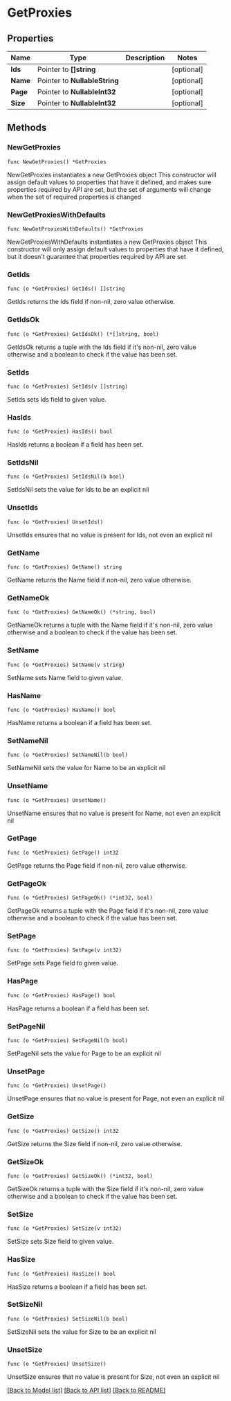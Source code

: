 # GetProxies

## Properties

Name | Type | Description | Notes
------------ | ------------- | ------------- | -------------
**Ids** | Pointer to **[]string** |  | [optional] 
**Name** | Pointer to **NullableString** |  | [optional] 
**Page** | Pointer to **NullableInt32** |  | [optional] 
**Size** | Pointer to **NullableInt32** |  | [optional] 

## Methods

### NewGetProxies

`func NewGetProxies() *GetProxies`

NewGetProxies instantiates a new GetProxies object
This constructor will assign default values to properties that have it defined,
and makes sure properties required by API are set, but the set of arguments
will change when the set of required properties is changed

### NewGetProxiesWithDefaults

`func NewGetProxiesWithDefaults() *GetProxies`

NewGetProxiesWithDefaults instantiates a new GetProxies object
This constructor will only assign default values to properties that have it defined,
but it doesn't guarantee that properties required by API are set

### GetIds

`func (o *GetProxies) GetIds() []string`

GetIds returns the Ids field if non-nil, zero value otherwise.

### GetIdsOk

`func (o *GetProxies) GetIdsOk() (*[]string, bool)`

GetIdsOk returns a tuple with the Ids field if it's non-nil, zero value otherwise
and a boolean to check if the value has been set.

### SetIds

`func (o *GetProxies) SetIds(v []string)`

SetIds sets Ids field to given value.

### HasIds

`func (o *GetProxies) HasIds() bool`

HasIds returns a boolean if a field has been set.

### SetIdsNil

`func (o *GetProxies) SetIdsNil(b bool)`

 SetIdsNil sets the value for Ids to be an explicit nil

### UnsetIds
`func (o *GetProxies) UnsetIds()`

UnsetIds ensures that no value is present for Ids, not even an explicit nil
### GetName

`func (o *GetProxies) GetName() string`

GetName returns the Name field if non-nil, zero value otherwise.

### GetNameOk

`func (o *GetProxies) GetNameOk() (*string, bool)`

GetNameOk returns a tuple with the Name field if it's non-nil, zero value otherwise
and a boolean to check if the value has been set.

### SetName

`func (o *GetProxies) SetName(v string)`

SetName sets Name field to given value.

### HasName

`func (o *GetProxies) HasName() bool`

HasName returns a boolean if a field has been set.

### SetNameNil

`func (o *GetProxies) SetNameNil(b bool)`

 SetNameNil sets the value for Name to be an explicit nil

### UnsetName
`func (o *GetProxies) UnsetName()`

UnsetName ensures that no value is present for Name, not even an explicit nil
### GetPage

`func (o *GetProxies) GetPage() int32`

GetPage returns the Page field if non-nil, zero value otherwise.

### GetPageOk

`func (o *GetProxies) GetPageOk() (*int32, bool)`

GetPageOk returns a tuple with the Page field if it's non-nil, zero value otherwise
and a boolean to check if the value has been set.

### SetPage

`func (o *GetProxies) SetPage(v int32)`

SetPage sets Page field to given value.

### HasPage

`func (o *GetProxies) HasPage() bool`

HasPage returns a boolean if a field has been set.

### SetPageNil

`func (o *GetProxies) SetPageNil(b bool)`

 SetPageNil sets the value for Page to be an explicit nil

### UnsetPage
`func (o *GetProxies) UnsetPage()`

UnsetPage ensures that no value is present for Page, not even an explicit nil
### GetSize

`func (o *GetProxies) GetSize() int32`

GetSize returns the Size field if non-nil, zero value otherwise.

### GetSizeOk

`func (o *GetProxies) GetSizeOk() (*int32, bool)`

GetSizeOk returns a tuple with the Size field if it's non-nil, zero value otherwise
and a boolean to check if the value has been set.

### SetSize

`func (o *GetProxies) SetSize(v int32)`

SetSize sets Size field to given value.

### HasSize

`func (o *GetProxies) HasSize() bool`

HasSize returns a boolean if a field has been set.

### SetSizeNil

`func (o *GetProxies) SetSizeNil(b bool)`

 SetSizeNil sets the value for Size to be an explicit nil

### UnsetSize
`func (o *GetProxies) UnsetSize()`

UnsetSize ensures that no value is present for Size, not even an explicit nil

[[Back to Model list]](../README.md#documentation-for-models) [[Back to API list]](../README.md#documentation-for-api-endpoints) [[Back to README]](../README.md)



